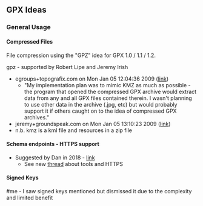 ## GPX Ideas

### General Usage

#### Compressed Files

File compression using the "GPZ" idea for GPX 1.0 / 1.1 / 1.2.

gpz - supported by Robert Lipe and Jeremy Irish

- egroups+topografix.com on Mon Jan 05 12:04:36 2009 ([link](https://www.topografix.com/gpx_mailing_list.asp#796201311.20090105144640@topografix.com))
  - "My implementation plan was to mimic KMZ as much as possible - the program that opened the compressed GPX archive would extract data from any and all GPX files contained therein.  I wasn't planning to use other data in the archive (.jpg, etc) but would probably support it if others caught on to the idea of compressed GPX archives."
- jeremy+groundspeak.com on Mon Jan 05 13:10:23 2009 ([link](https://www.topografix.com/gpx_mailing_list.asp#20090105211019.4ac0c100@rosie.groundspeak.biz))
- n.b. kmz is a kml file and resources in a zip file



#### Schema endpoints - HTTPS support

- Suggested by Dan in 2018 - [link](https://www.topografix.com/gpx_mailing_list.asp#698030247.20180425090713@topografix.com)
  - See new [thread](https://groups.io/g/gpx/topic/tools_for_validating_gpx/95697089?p=,,,20,0,0,0::recentpostdate/sticky,,,20,2,0,95697089,previd%3D1693402933996920097,nextid%3D1607599082822356246&previd=1693402933996920097&nextid=1607599082822356246) about tools and HTTPS



#### Signed Keys

#me - I saw signed keys mentioned but dismissed it due to the complexity and limited benefit
